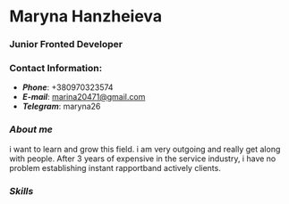 # Maryna Hanzheieva
### Junior Fronted Developer

### Contact Information:

* ***Phone***: +380970323574
* ***E-mail***: marina20471@gmail.com
* ***Telegram***: maryna26

### ***About me***

i want to learn and grow this field. i am very outgoing and really get along with people. After 3 years of expensive in the service industry, i have no problem establishing instant rapportband actively clients.

### _Skills_
  





